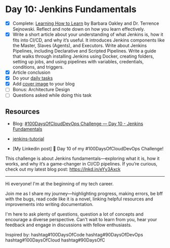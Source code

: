 # Day 10: Jenkins Fundamentals

- [x] Complete: [Learning How to Learn](https://www.coursera.org/learn/learning-how-to-learn) by Barbara Oakley and Dr. Terrence Sejnowski. Reflect and note down on how you learn effectively.
- [x] Write a short article about your understanding of what Jenkins is, how it fits into CI/CD, and why it’s useful. It introduces Jenkins components like the Master, Slaves (Agents), and Executors. Write about Jenkins Pipelines, including Declarative and Scripted Pipelines. Write a guide that walks through installing Jenkins using Docker, creating folders, setting up jobs, and using pipelines with variables, credentials, conditions, and triggers.
- [x] Article conclusion
- [x] Do your [daily tasks](https://github.com/agcdtmr/100DaysOfCloudDevOps/blob/main/README.md#do-the-work-work-work-work)
- [x] Add [cover image](https://coverview.vercel.app/editor) to your blog
- [ ] Bonus: Architecture Design
- [ ] Questions asked while doing this task

## Resources


- Blog: [#100DaysOfCloudDevOps Challenge — Day 10 - Jenkins Fundamentals](https://anj.hashnode.dev/100daysofclouddevops-challenge-day-10-jenkins-fundamentals)
- [jenkins-tutorial](https://github.com/ssbostan/jenkins-tutorial?tab=readme-ov-file)


- [My Linkedin post]
🎉 Day 10 of my #100DaysOfCloudDevOps Challenge!

This challenge is about Jenkins fundamentals—exploring what it is, how it works, and why it’s a game-changer in CI/CD pipelines. If you’re curious, check out my latest blog post: https://lnkd.in/eYy3Axck


-------------------------------------
Hi everyone! I'm at the beginning of my tech career.

Join me as I share my journey—highlighting progress, making errors, be bff with the bugs, read code like it is a novel, linking helpful resources and improvements into writing documentation.

I'm here to ask plenty of questions, question a lot of concepts and encourage a diverse perspective. Can't wait to learn from you, hear your feedback and engage in discussions with fellow enthusiasts.

Inspired by: hashtag#100DaysOfCode hashtag#90DaysOfDevOps hashtag#100DaysOfCloud hashtag#90DaysOfC
